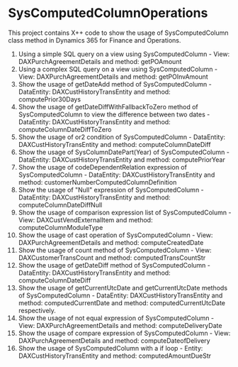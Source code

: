 # SysComputedColumnOperations
This project contains X++ code to show the usage of SysComputedColumn class method in Dynamics 365 for Finance and Operations.
1) Using a simple SQL query on a view using SysComputedColumn - View: DAXPurchAgreementDetails and method: getPOAmount
2) Using a complex SQL query on a view using SysComputedColumn - View: DAXPurchAgreementDetails and method: getPOInvAmount
3) Show the usage of getDateAdd method of SysComputedColumn - DataEntity: DAXCustHistoryTransEntity and method: computePrior30Days
4) Show the usage of getDateDiffWithFallbackToZero method of SysComputedColumn to view the difference between two dates - DataEntity: DAXCustHistoryTransEntity and method: computeColumnDateDiffToZero
5) Show the usage of or2 condition of SysComputedColumn - DataEntity: DAXCustHistoryTransEntity and method: computeColumnDateDiff
6) Show the usage of SysColumnDatePart(Year) of SysComputedColumn - DataEntity: DAXCustHistoryTransEntity and method: computePriorYear
7) Show the usage of codeDependentRelation expression of SysComputedColumn - DataEntity: DAXCustHistoryTransEntity and method: customerNumberComputedColumnDefinition
8) Show the usage of "Null" expression of SysComputedColumn - DataEntity: DAXCustHistoryTransEntity and method: computeColumnDateDiffNull
9) Show the usage of comparison expression list of SysComputedColumn - View: DAXCustVendExternalItem and method: computeColumnModuleType
10) Show the usage of cast operation of SysComputedColumn - View: DAXPurchAgreementDetails and method: computeCreatedDate
11) Show the usage of count method of SysComputedColumn - View: DAXCustomerTransCount  and method: computedTransCountStr
12) Show the usage of getDateDiff method of SysComputedColumn - DataEntity: DAXCustHistoryTransEntity  and method: computeColumnDateDiff
13) Show the usage of getCurrentUtcDate and getCurrentUtcDate methods of SysComputedColumn - DataEntity: DAXCustHistoryTransEntity  and method: computedCurrentDate and method: computedCurrentUtcDate respectively.
14) Show the usage of not equal expression of SysComputedColumn - View: DAXPurchAgreementDetails and method: computeDeliveryDate
15) Show the usage of compare expression of SysComputedColumn - View: DAXPurchAgreementDetails and method: computeDateofDelivery
16) Show the usage of SysComputedColumn with a if loop - Entity: DAXCustHistoryTransEntity and method: computedAmountDueStr 
